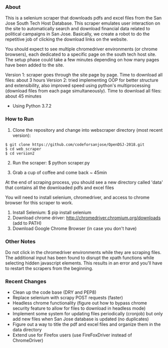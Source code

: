 ### About 
This is a selenium scraper that downloads pdfs and excel files from the San Jose South Tech Host Database. This scraper emulates user interaction on the site to automatically search and download financial data related to political campaigns in San Jose. Basically, we create a robot to do the repetitive job of clicking the download links on the website.

You should expect to see multiple chromedriver environments (or chrome browsers), each dedicated to a specific page on the south tech host site. The setup phase could take a few minutes depending on how many pages have been added to the site.

Version 1: scraper goes through the site page by page. Time to download all files: about 3 hours
Version 2: tried implementing OOP for better structure and extensibility, also improved speed using python's multiprocessing (download files from each page simultaneously). Time to download all files: about 45 minutes

- Using Python 3.7.2

### How to Run
1. Clone the repository and change into webscraper directory (most recent version):
```Shell
$ git clone https://github.com/codeforsanjose/OpenDSJ-2018.git 
$ cd web_scraper
$ cd version2
```
2. Run the scraper: $ python scraper.py

3. Grab a cup of coffee and come back ~ 45min

At the end of scraping process, you should see a new directory called 'data' that contains all the downloaded pdfs and excel files


You will need to install selenium, chromedriver, and access to chrome browser for this scraper to work.

1. Install Selenium: $ pip install selenium
2. Download chrome driver: http://chromedriver.chromium.org/downloads (add to PATH)
3. Download Google Chrome Browser (in case you don't have)

### Other Notes

Do not click in the chromedriver environments while they are scraping files. The additional input has been found to disrupt the xpath functions while selecting hidden javascript elements. This results in an error and you'll have to restart the scrapers from the beginning.

### Recent Changes

- Clean up the code base (DRY and PEP8)
- Replace selenium with  scrapy POST requests (faster)
- Headless chrome functionality (figure out how to bypass chrome security feature to allow for files to download in headless mode)
- Implement some system for updating files periodically (cronjob) but only add new files when San Jose database is updated (no duplicates)
- Figure out a way to title the pdf and excel files and organize them in the data directory 
- Extend use for Firefox users (use FireFoxDriver instead of ChromeDriver)
